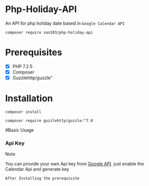 # Php-Holiday-API
An API for php holiday date based in `Google Calendar API`

    composer require san103/php-holiday-api

<h1>Prerequisites</h1>

- [x] PHP 7.2.5
- [x] Composer
- [x] Guzzlehttp/guzzle"

# Installation
```
composer install
```
```
composer require guzzlehttp/guzzle:^7.0
```

#Basic Usage
<h3>Api Key</h3>

> [!NOTE]
> You can provide your own Api key from [Google API](https://developers.google.com/calendar/api/guides/overview).
>  just enable the Calendar Api and generate key

```
After Installing the prerequisite
```
